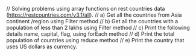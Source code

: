 // Solving problems using array functions on rest countries data (https://restcountries.com/v3.1/all).
// a) Get all the countries from Asia continent /region using Filter method
// b) Get all the countries with a population of less than 2 lakhs using Filter method
// c) Print the following details name, capital, flag, using forEach method
// d) Print the total population of countries using reduce method
// e) Print the country that uses US dollars as currency.
